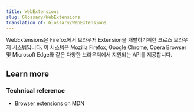 ```yaml
---
title: WebExtensions
slug: Glossary/WebExtensions
translation_of: Glossary/WebExtensions
---
```

WebExtensions은 Firefox에서 브라우저 Extension을 개발하기위한 크로스 브라우저 시스템입니다. 이 시스템은 Mozilla Firefox, Google Chrome, Opera Browser 및 Microsoft Edge와 같은 다양한 브라우저에서 지원되는 API를 제공합니다.

## Learn more

### Technical reference

- [Browser extensions](/ko/docs/Mozilla/Add-ons/WebExtensions) on MDN
